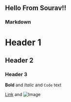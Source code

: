 ## Hello From Sourav!! 



### Markdown



# Header 1
## Header 2
### Header 3



**Bold** and _Italic_ and `Code` text

[Link](url) and ![Image](src)
```
